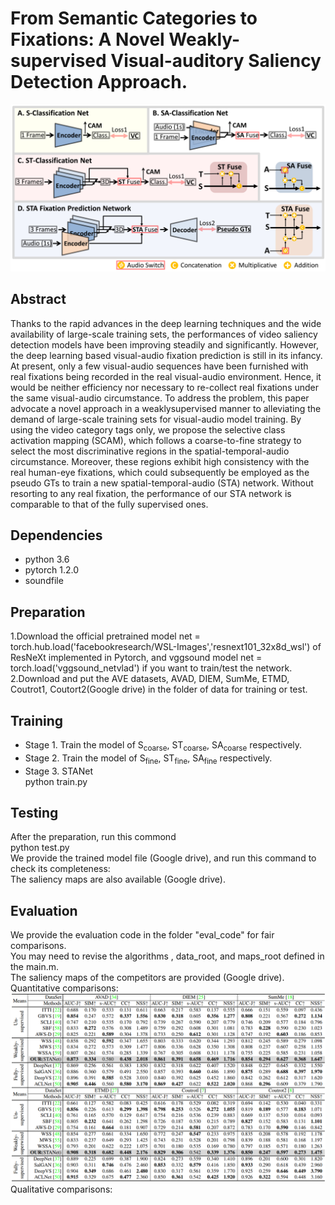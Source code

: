 # From Semantic Categories to Fixations: A Novel Weakly-supervised Visual-auditory Saliency Detection Approach.  
![net](https://github.com/CVPR2021Submit/STANet/blob/main/fig/net.gif)  
## Abstract
Thanks to the rapid advances in the deep learning techniques and the wide availability of large-scale training sets, the performances of video saliency detection models have been improving steadily and significantly. However, the deep learning based visual-audio fixation prediction is still in its infancy. At present, only a few visual-audio sequences have been furnished with real fixations being recorded in the real visual-audio environment. Hence, it would be neither efficiency nor necessary to re-collect real fixations under the same visual-audio circumstance. To address the problem, this paper advocate a novel approach in a weaklysupervised manner to alleviating the demand of large-scale training sets for visual-audio model training. By using the video category tags only, we propose the selective class activation mapping (SCAM), which follows a coarse-to-fine strategy to select the most discriminative regions in the spatial-temporal-audio circumstance. Moreover, these regions exhibit high consistency with the real human-eye fixations, which could subsequently be employed as the pseudo GTs to train a new spatial-temporal-audio (STA) network. Without resorting to any real fixation, the performance of our STA network is comparable to that of the fully supervised ones.  
## Dependencies
* python 3.6  
* pytorch 1.2.0  
* soundfile  
## Preparation
1.Download the official pretrained model net = torch.hub.load('facebookresearch/WSL-Images','resnext101_32x8d_wsl') of ResNeXt implemented in Pytorch, and vggsound model net = torch.load('vggsound_netvlad')  if you want to train/test the network.  
2.Download and put the AVE datasets, AVAD, DIEM, SumMe, ETMD, Coutrot1, Coutort2(Google drive) in the folder of data for training or test.  
## Training
- Stage 1. Train the model of S<sub>coarse</sub>, ST<sub>coarse</sub>, SA<sub>coarse</sub> respectively.  
- Stage 2. Train the model of S<sub>fine</sub>, ST<sub>fine</sub>, SA<sub>fine</sub> respectively.   
- Stage 3. STANet  
python train.py  
## Testing 
After the preparation, run this commond  
python test.py  
We provide the trained model file (Google drive), and run this command to check its completeness:  
The saliency maps are also available (Google drive).  
## Evaluation
We provide the evaluation code in the folder "eval_code" for fair comparisons.   
You may need to revise the algorithms , data_root, and maps_root defined in the main.m.   
The saliency maps of the competitors are provided (Google drive).  
Quantitative comparisons:  
![Quantitative](https://github.com/CVPR2021Submit/STANet/blob/main/fig/cvpr2021.gif)  
Qualitative comparisons:  
